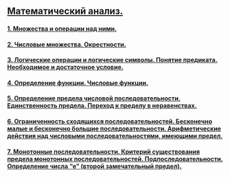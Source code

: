## [Математический анализ.](MatAn.md)
#### [1. Множества и операции над ними.](MatAn.md#1-множества-и-операции-над-ними)
#### [2. Числовые множества. Окрестности.](MatAn.md#2-числовые-множества-окрестности)
#### [3. Логические операции и логические символы. Понятие предиката. Необходимое и достаточное условие.](MatAn.md#3-логические-операции-и-логические-символы-понятие-предиката-необходимое-и-достаточное-условие)
#### [4. Определение функции. Числовые функции.](MatAn.md#4-определение-функции-числовые-функции)
#### [5. Определение предела числовой последовательности. Единственность предела. Переход к пределу в неравенствах.](MatAn.md#5-определение-предела-числовой-последовательности-единственность-предела-переход-к-пределу-в-неравенствах)
#### [6. Ограниченность сходящихся последовательностей. Бесконечно малые и бесконечно большие последовательности. Арифметические действия над числовыми последовательностями, имеющими предел.](MatAn.md#6-ограниченность-сходящихся-последовательностей-бесконечно-малые-и-бесконечно-большие-последовательности-арифметические-действия-над-числовыми-последовательностями-имеющими-предел)
#### [7. Монотонные последовательности. Критерий существования предела монотонных последовательностей. Подпоследовательности. Определение числа “e” (второй замечательный предел).](MatAn.md#7-монотонные-последовательности-критерий-существования-предела-монотонных-последовательностей-подпоследовательности-определение-числа-e-второй-замечательный-предел)
#### []()
#### []()
#### []()
#### []()
#### []()
#### []()
#### []()
#### []()
#### []()
#### []()
#### []()
#### []()
#### []()
#### []()
#### []()
#### []()
#### []()
#### []()
#### []()
#### []()
#### []()
#### []()
#### []()
#### []()
